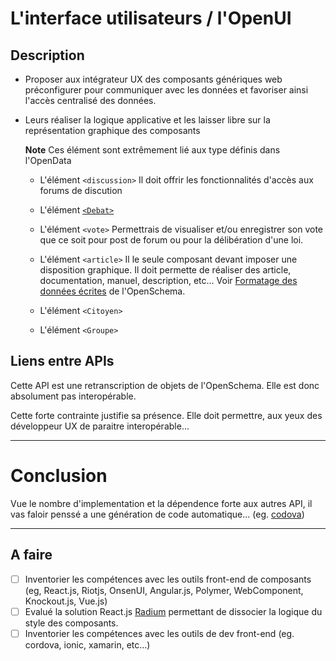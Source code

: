 
L'interface utilisateurs / l'OpenUI
===

## Description

- Proposer aux intégrateur UX des composants génériques web préconfigurer pour communiquer avec les données et favoriser ainsi l'accès centralisé des données.
- Leurs réaliser la logique applicative et les laisser libre sur la représentation graphique des composants

  **Note** Ces élément sont extrêmement lié aux type définis dans l'OpenData

  - L'élément `<discussion>`
    Il doit offrir les fonctionnalités d'accès aux forums de discution

  - L'élément [`<Debat>`](Débats)

  - L'élément `<vote>`
    Permettrais de visualiser et/ou enregistrer son vote que ce soit pour post de forum ou pour la délibération d'une loi.

  - L'élément `<article>`
    Il le seule composant devant imposer une disposition graphique. Il doit permette de réaliser des article, documentation, manuel, description, etc…
    Voir [Formatage des données écrites](https://github.com/corbane/ND-Briques-Numeriques-api/blob/master/B-Les%20donn%C3%A9es/1-OpenSchema/Formatage%20des%20donn%C3%A9es%20%C3%A9crites.md) de l'OpenSchema.

  - L'élément `<Citoyen>`

  - L'élément `<Groupe>`

## Liens entre APIs

Cette API est une retranscription de objets de l'OpenSchema. Elle est donc absolument pas interopérable.

Cette forte contrainte justifie sa présence. Elle doit permettre, aux yeux des développeur UX de paraitre interopérable...

---
# Conclusion

Vue le nombre d'implementation et la dépendence forte
aux autres API, il vas faloir penssé a une génération
de code automatique...
(eg. [codova](http://cordova.apache.org/))

---

## A faire

- [ ] Inventorier les compétences avec les outils front-end de composants
      (eg, React.js, Riotjs, OnsenUI, Angular.js, Polymer, WebComponent, Knockout.js, Vue.js)
- [ ] Evalué la solution React.js [Radium](http://stack.formidable.com/radium/) permettant de dissocier la logique du style des composants.
- [ ] Inventorier les compétences avec les outils de dev front-end
      (eg. cordova, ionic, xamarin, etc...)

